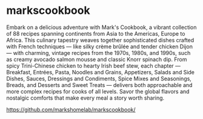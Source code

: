 # markscookbook

Embark on a delicious adventure with Mark's Cookbook, a vibrant collection of 88 recipes spanning continents from Asia to the Americas, Europe to Africa. This culinary tapestry weaves together sophisticated dishes crafted with French techniques — like silky crème brûlée and tender chicken Dijon — with charming, vintage recipes from the 1970s, 1980s, and 1990s, such as creamy avocado salmon mousse and classic Knorr spinach dip. From spicy Trini-Chinese chicken to hearty Irish beef stew, each chapter — Breakfast, Entrées, Pasta, Noodles and Grains, Appetizers, Salads and Side Dishes, Sauces, Dressings and Condiments, Spice Mixes and Seasonings, Breads, and Desserts and Sweet Treats — delivers both approachable and more complex recipes for cooks of all levels. Savor the global flavors and nostalgic comforts that make every meal a story worth sharing.

https://github.com/markshomelab/markscookbook/
